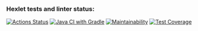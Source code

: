 ### Hexlet tests and linter status:
[![Actions Status](https://github.com/ArturAkhmetovSochi/java-project-78/actions/workflows/hexlet-check.yml/badge.svg)](https://github.com/ArturAkhmetovSochi/java-project-78/actions)
[![Java CI with Gradle](https://github.com/ArturAkhmetovSochi/java-project-78/actions/workflows/main.yml/badge.svg)](https://github.com/ArturAkhmetovSochi/java-project-78/actions/workflows/main.yml)
[![Maintainability](https://api.codeclimate.com/v1/badges/33ecf3234c76b37fae78/maintainability)](https://codeclimate.com/github/ArturAkhmetovSochi/java-project-78/maintainability)
[![Test Coverage](https://api.codeclimate.com/v1/badges/33ecf3234c76b37fae78/test_coverage)](https://codeclimate.com/github/ArturAkhmetovSochi/java-project-78/test_coverage)
